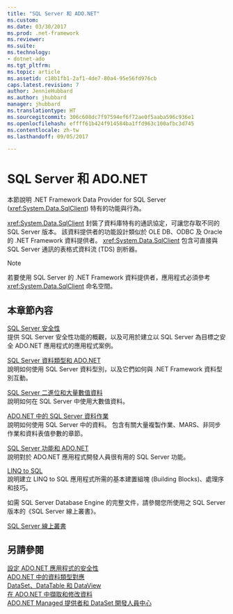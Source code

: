 ```yaml
---
title: "SQL Server 和 ADO.NET"
ms.custom: 
ms.date: 03/30/2017
ms.prod: .net-framework
ms.reviewer: 
ms.suite: 
ms.technology:
- dotnet-ado
ms.tgt_pltfrm: 
ms.topic: article
ms.assetid: c18b1fb1-2af1-4de7-80a4-95e56fd976cb
caps.latest.revision: 7
author: JennieHubbard
ms.author: jhubbard
manager: jhubbard
ms.translationtype: HT
ms.sourcegitcommit: 306c608dc7f97594ef6f72ae0f5aaba596c936e1
ms.openlocfilehash: effff61b424f914584ba1ffd963c100afbc3d745
ms.contentlocale: zh-tw
ms.lasthandoff: 09/05/2017

---
```

# <a name="sql-server-and-adonet"></a>SQL Server 和 ADO.NET
本節說明 .NET Framework Data Provider for SQL Server (<xref:System.Data.SqlClient>) 特有的功能與行為。  
  
 <xref:System.Data.SqlClient> 封裝了資料庫特有的通訊協定，可讓您存取不同的 SQL Server 版本。 該資料提供者的功能設計類似於 OLE DB、ODBC 及 Oracle 的 .NET Framework 資料提供者。 <xref:System.Data.SqlClient> 包含可直接與 SQL Server 通訊的表格式資料流 (TDS) 剖析器。  
  
> [!NOTE]
>  若要使用 SQL Server 的 .NET Framework 資料提供者，應用程式必須參考 <xref:System.Data.SqlClient> 命名空間。  
  
## <a name="in-this-section"></a>本章節內容  
 [SQL Server 安全性](../../../../../docs/framework/data/adonet/sql/sql-server-security.md)  
 提供 SQL Server 安全性功能的概觀，以及可用於建立以 SQL Server 為目標之安全 ADO.NET 應用程式的應用程式案例。  
  
 [SQL Server 資料類型和 ADO.NET](../../../../../docs/framework/data/adonet/sql/sql-server-data-types.md)  
 說明如何使用 SQL Server 資料型別，以及它們如何與 .NET Framework 資料型別互動。  
  
 [SQL Server 二進位和大量數值資料](../../../../../docs/framework/data/adonet/sql/sql-server-binary-and-large-value-data.md)  
 說明如何在 SQL Server 中使用大數值資料。  
  
 [ADO.NET 中的 SQL Server 資料作業](../../../../../docs/framework/data/adonet/sql/sql-server-data-operations.md)  
 說明如何使用 SQL Server 中的資料。 包含有關大量複製作業、MARS、非同步作業和資料表值參數的章節。  
  
 [SQL Server 功能和 ADO.NET](../../../../../docs/framework/data/adonet/sql/sql-server-features-and-adonet.md)  
 說明對於 ADO.NET 應用程式開發人員很有用的 SQL Server 功能。  
  
 [LINQ to SQL](../../../../../docs/framework/data/adonet/sql/linq/index.md)  
 說明建立 LINQ to SQL 應用程式所需的基本建置組塊 (Building Blocks)、處理序和技巧。  
  
 如需 SQL Server Database Engine 的完整文件，請參閱您所使用之 SQL Server 版本的《SQL Server 線上叢書》。  
  
 [SQL Server 線上叢書](http://msdn.microsoft.com/library/ms130214.aspx)  
  
## <a name="see-also"></a>另請參閱  
 [設定 ADO.NET 應用程式的安全性](../../../../../docs/framework/data/adonet/securing-ado-net-applications.md)   
 [ADO.NET 中的資料類型對應](../../../../../docs/framework/data/adonet/data-type-mappings-in-ado-net.md)   
 [DataSet、DataTable 和 DataView](../../../../../docs/framework/data/adonet/dataset-datatable-dataview/index.md)   
 [在 ADO.NET 中擷取和修改資料](../../../../../docs/framework/data/adonet/retrieving-and-modifying-data.md)   
 [ADO.NET Managed 提供者和 DataSet 開發人員中心](http://go.microsoft.com/fwlink/?LinkId=217917)

